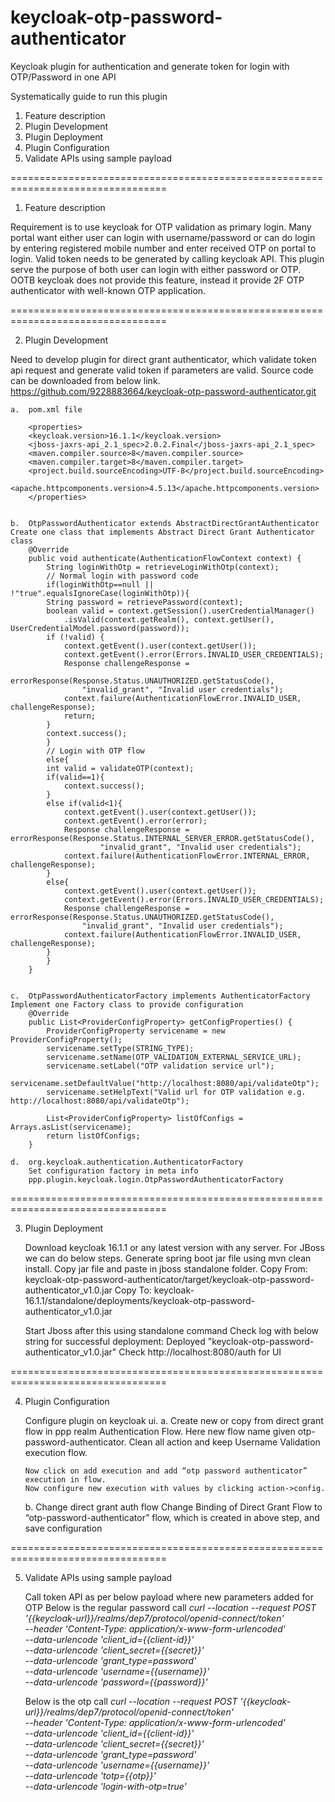 # keycloak-otp-password-authenticator
Keycloak plugin for authentication and generate token for login with OTP/Password in one API

Systematically guide to run this plugin
1.	Feature description
2.	Plugin Development
3.	Plugin Deployment
4.	Plugin Configuration
5.	Validate APIs using sample payload


=================================================================================
1.	Feature description

Requirement is to use keycloak for OTP validation as primary login. Many portal want either user can login with username/password or can do login by entering registered mobile number and enter received OTP on portal to login. Valid token needs to be generated by calling keycloak API. This plugin serve the purpose of both user can login with either password or OTP. OOTB keycloak does not provide this feature, instead it provide 2F OTP authenticator with well-known OTP application. 

=================================================================================

2.	Plugin Development

Need to develop plugin for direct grant authenticator, which validate token api request and generate valid token if parameters are valid. Source code can be downloaded from below link.
https://github.com/9228883664/keycloak-otp-password-authenticator.git

	a.	pom.xml file

	    <properties>
		<keycloak.version>16.1.1</keycloak.version>
		<jboss-jaxrs-api_2.1_spec>2.0.2.Final</jboss-jaxrs-api_2.1_spec>
		<maven.compiler.source>8</maven.compiler.source>
		<maven.compiler.target>8</maven.compiler.target>
		<project.build.sourceEncoding>UTF-8</project.build.sourceEncoding>
		<apache.httpcomponents.version>4.5.13</apache.httpcomponents.version>
	    </properties>


	b.	OtpPasswordAuthenticator extends AbstractDirectGrantAuthenticator
	Create one class that implements Abstract Direct Grant Authenticator class
		@Override
		public void authenticate(AuthenticationFlowContext context) {
		    String loginWithOtp = retrieveLoginWithOtp(context);
		    // Normal login with password code
		    if(loginWithOtp==null || !"true".equalsIgnoreCase(loginWithOtp)){
			String password = retrievePassword(context);
			boolean valid = context.getSession().userCredentialManager()
				.isValid(context.getRealm(), context.getUser(), UserCredentialModel.password(password));
			if (!valid) {
			    context.getEvent().user(context.getUser());
			    context.getEvent().error(Errors.INVALID_USER_CREDENTIALS);
			    Response challengeResponse = 
				errorResponse(Response.Status.UNAUTHORIZED.getStatusCode(), 
					"invalid_grant", "Invalid user credentials");
			    context.failure(AuthenticationFlowError.INVALID_USER, challengeResponse);
			    return;
			}
			context.success();
		    }
		    // Login with OTP flow
		    else{
			int valid = validateOTP(context);
			if(valid==1){
			    context.success();
			}
			else if(valid<1){
			    context.getEvent().user(context.getUser());
			    context.getEvent().error(error);
			    Response challengeResponse = errorResponse(Response.Status.INTERNAL_SERVER_ERROR.getStatusCode(),   
						"invalid_grant", "Invalid user credentials");
			    context.failure(AuthenticationFlowError.INTERNAL_ERROR, challengeResponse);
			}
			else{
			    context.getEvent().user(context.getUser());
			    context.getEvent().error(Errors.INVALID_USER_CREDENTIALS);
			    Response challengeResponse = errorResponse(Response.Status.UNAUTHORIZED.getStatusCode(), 
					"invalid_grant", "Invalid user credentials");
			    context.failure(AuthenticationFlowError.INVALID_USER, challengeResponse);
			}
		    }
		}


	c.	OtpPasswordAuthenticatorFactory implements AuthenticatorFactory
	Implement one Factory class to provide configuration 
		@Override
		public List<ProviderConfigProperty> getConfigProperties() {
		    ProviderConfigProperty servicename = new ProviderConfigProperty();
		    servicename.setType(STRING_TYPE);
		    servicename.setName(OTP_VALIDATION_EXTERNAL_SERVICE_URL);
		    servicename.setLabel("OTP validation service url");
		    servicename.setDefaultValue("http://localhost:8080/api/validateOtp");
		    servicename.setHelpText("Valid url for OTP validation e.g. http://localhost:8080/api/validateOtp");

		    List<ProviderConfigProperty> listOfConfigs = Arrays.asList(servicename);
		    return listOfConfigs;
		}

	d.	org.keycloak.authentication.AuthenticatorFactory
		Set configuration factory in meta info
		ppp.plugin.keycloak.login.OtpPasswordAuthenticatorFactory

=================================================================================

3.	Plugin Deployment

	Download keycloak 16.1.1 or any latest version with any server. For JBoss we can do below steps.
	Generate spring boot jar file using mvn clean install. Copy jar file and paste in jboss standalone folder.
	Copy From: keycloak-otp-password-authenticator/target/keycloak-otp-password-authenticator_v1.0.jar
	Copy To: keycloak-16.1.1/standalone/deployments/keycloak-otp-password-authenticator_v1.0.jar

	Start Jboss after this using standalone command 
	Check log with below string for successful deployment: 
	Deployed "keycloak-otp-password-authenticator_v1.0.jar"
	Check http://localhost:8080/auth for UI

=================================================================================

4.	Plugin Configuration

	Configure plugin on keycloak ui.
	a.	Create new or copy from direct grant flow in ppp realm Authentication Flow.
		Here new flow name given otp-password-authenticator.
		Clean all action and keep Username Validation execution flow.

		Now click on add execution and add “otp password authenticator” execution in flow.
		Now configure new execution with values by clicking action->config.

	b.	Change direct grant auth flow
		Change Binding of Direct Grant Flow to “otp-password-authenticator” flow, which is created in above step, and save configuration

=================================================================================

5.	Validate APIs using sample payload

	Call token API as per below payload where new parameters added for OTP
	Below is the regular password call
	_curl --location --request POST '{{keycloak-url}}/realms/dep7/protocol/openid-connect/token' \
	--header 'Content-Type: application/x-www-form-urlencoded' \
	--data-urlencode 'client_id={{client-id}}' \
	--data-urlencode 'client_secret={{secret}}' \
	--data-urlencode 'grant_type=password' \
	--data-urlencode 'username={{username}}' \
	--data-urlencode 'password={{password}}'_

	Below is the otp call
	_curl --location --request POST '{{keycloak-url}}/realms/dep7/protocol/openid-connect/token' \
	--header 'Content-Type: application/x-www-form-urlencoded' \
	--data-urlencode 'client_id={{client-id}}' \
	--data-urlencode 'client_secret={{secret}}' \
	--data-urlencode 'grant_type=password' \
	--data-urlencode 'username={{username}}' \
	--data-urlencode 'totp={{otp}}' \
	--data-urlencode 'login-with-otp=true'_






